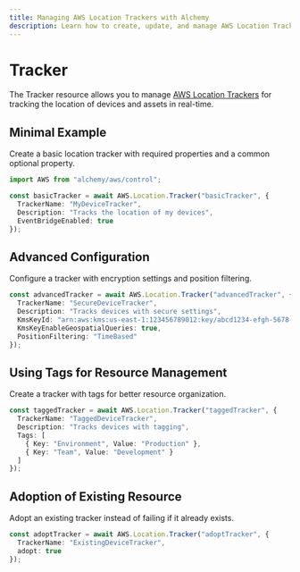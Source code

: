```yaml
---
title: Managing AWS Location Trackers with Alchemy
description: Learn how to create, update, and manage AWS Location Trackers using Alchemy Cloud Control.
---
```


# Tracker

The Tracker resource allows you to manage [AWS Location Trackers](https://docs.aws.amazon.com/location/latest/userguide/) for tracking the location of devices and assets in real-time.

## Minimal Example

Create a basic location tracker with required properties and a common optional property.

```ts
import AWS from "alchemy/aws/control";

const basicTracker = await AWS.Location.Tracker("basicTracker", {
  TrackerName: "MyDeviceTracker",
  Description: "Tracks the location of my devices",
  EventBridgeEnabled: true
});
```

## Advanced Configuration

Configure a tracker with encryption settings and position filtering.

```ts
const advancedTracker = await AWS.Location.Tracker("advancedTracker", {
  TrackerName: "SecureDeviceTracker",
  Description: "Tracks devices with secure settings",
  KmsKeyId: "arn:aws:kms:us-east-1:123456789012:key/abcd1234-efgh-5678-ijkl-9876543210mn",
  KmsKeyEnableGeospatialQueries: true,
  PositionFiltering: "TimeBased"
});
```

## Using Tags for Resource Management

Create a tracker with tags for better resource organization.

```ts
const taggedTracker = await AWS.Location.Tracker("taggedTracker", {
  TrackerName: "TaggedDeviceTracker",
  Description: "Tracks devices with tagging",
  Tags: [
    { Key: "Environment", Value: "Production" },
    { Key: "Team", Value: "Development" }
  ]
});
```

## Adoption of Existing Resource

Adopt an existing tracker instead of failing if it already exists.

```ts
const adoptTracker = await AWS.Location.Tracker("adoptTracker", {
  TrackerName: "ExistingDeviceTracker",
  adopt: true
});
```